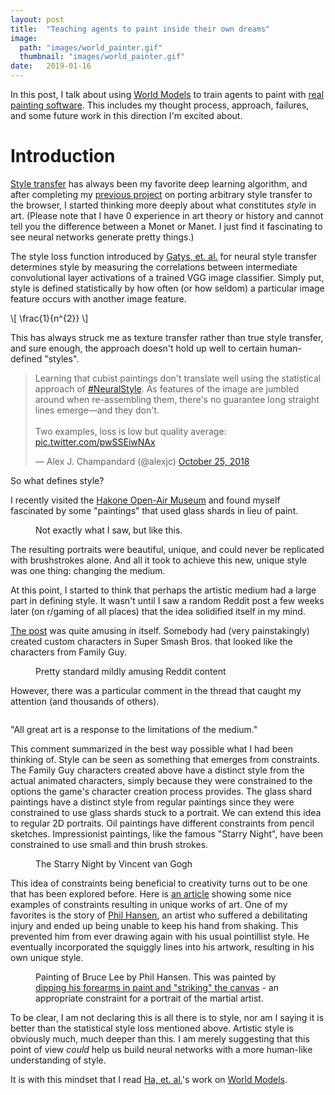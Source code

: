```yaml
---
layout: post
title:  "Teaching agents to paint inside their own dreams"
image: 
  path: "images/world_painter.gif"
  thumbnail: "images/world_painter.gif"
date:   2019-01-16
---
```


In this post, I talk about using [World Models] to train agents to paint with [real painting software][MyPaint]. This includes my thought process, approach, failures, and some future work in this direction I'm excited about.

# Introduction

[Style transfer][1] has always been my favorite deep learning algorithm, and after completing my [previous project][style-transfer-browser] on porting arbitrary style transfer to the browser, I started thinking more deeply about what constitutes *style* in art. (Please note that I have 0 experience in art theory or history and cannot tell you the difference between a Monet or Manet. I just find it fascinating to see neural networks generate pretty things.)

The style loss function introduced by [Gatys, et. al.][1] for neural style transfer determines style by measuring the correlations between intermediate convolutional layer activations of a trained VGG image classifier. Simply put, style is defined statistically by how often (or how seldom) a particular image feature occurs with another image feature.

\\[ \frac{1}{n^{2}} \\]

This has always struck me as texture transfer rather than true style transfer, and sure enough, the approach doesn't hold up well to certain human-defined "styles".

<blockquote class="twitter-tweet" data-conversation="none" data-lang="en"><p lang="en" dir="ltr">Learning that cubist paintings don&#39;t translate well using the statistical approach of <a href="https://twitter.com/hashtag/NeuralStyle?src=hash&amp;ref_src=twsrc%5Etfw">#NeuralStyle</a>. As features of the image are jumbled around when re-assembling them, there&#39;s no guarantee long straight lines emerge—and they don&#39;t.<br><br>Two examples, loss is low but quality average: <a href="https://t.co/pwSSEiwNAx">pic.twitter.com/pwSSEiwNAx</a></p>&mdash; Alex J. Champandard (@alexjc) <a href="https://twitter.com/alexjc/status/1055515329965801472?ref_src=twsrc%5Etfw">October 25, 2018</a></blockquote>
<script async src="https://platform.twitter.com/widgets.js" charset="utf-8"></script>

So what defines style?

I recently visited the [Hakone Open-Air Museum] and found myself fascinated by some "paintings" that used glass shards in lieu of paint.

<figure class="align-center">
  <a href="#"><img src="{{ '/images/shard-painting.jpg' | absolute_url }}" alt=""></a>
  <figcaption>Not exactly what I saw, but like this.</figcaption>
</figure>

The resulting portraits were beautiful, unique, and could never be replicated with brushstrokes alone. And all it took to achieve this new, unique style was one thing: changing the medium.

At this point, I started to think that perhaps the artistic medium had a large part in defining style. It wasn't until I saw a random Reddit post a few weeks later (on r/gaming of all places) that the idea solidified itself in my mind.

[The post][reddit-gaming] was quite amusing in itself. Somebody had (very painstakingly) created custom characters in Super Smash Bros. that looked like the characters from Family Guy.

<figure class="align-center">
  <a href="#"><img src="{{ '/images/ssb-fg.jpg' | absolute_url }}" alt=""></a>
  <figcaption>Pretty standard mildly amusing Reddit content</figcaption>
</figure>

However, there was a particular comment in the thread that caught my attention (and thousands of others).

<figure class="align-center">
  <a href="#"><img src="{{ '/images/reddit-comment.png' | absolute_url }}" alt=""></a>
</figure>

"All great art is a response to the limitations of the medium."

This comment summarized in the best way possible what I had been thinking of. Style can be seen as something that emerges from constraints. The Family Guy characters created above have a distinct style from the actual animated characters, simply because they were constrained to the options the game's character creation process provides. The glass shard paintings have a distinct style from regular paintings since they were constrained to use glass shards stuck to a portrait. We can extend this idea to regular 2D portraits. Oil paintings have different constraints from pencil sketches. Impressionist paintings, like the famous "Starry Night", have been constrained to use small and thin brush strokes.

<figure class="align-center">
  <a href="#"><img src="{{ '/images/starry.jpeg' | absolute_url }}" alt=""></a>
  <figcaption>The Starry Night by Vincent van Gogh</figcaption>
</figure>

This idea of constraints being beneficial to creativity turns out to be one that has been explored before. Here is [an article][constraints] showing some nice examples of constraints resulting in unique works of art. One of my favorites is the story of [Phil Hansen], an artist who suffered a debilitating injury and ended up being unable to keep his hand from shaking. This prevented him from ever drawing again with his usual pointillist style. He eventually incorporated the squiggly lines into his artwork, resulting in his own unique style.

<figure class="align-center">
  <a href="#"><img src="{{ '/images/bruce.jpeg' | absolute_url }}" alt=""></a>
  <figcaption>Painting of Bruce Lee by Phil Hansen. This was painted by <a href="https://www.youtube.com/watch?v=CbvSms-1yj4">dipping his forearms in paint and "striking" the canvas</a> - an appropriate constraint for a portrait of the martial artist.</figcaption>
</figure>

To be clear, I am not declaring this is all there is to style, nor am I saying it is better than the statistical style loss mentioned above. Artistic style is obviously much, much deeper than this. I am merely suggesting that this point of view *could* help us build neural networks with a more human-like understanding of style.

It is with this mindset that I read [Ha, et. al.][2]'s work on [World Models].

[style-transfer-browser]: /2018/12/20/porting-arbitrary-style-transfer-to-the-browser.html
[World Models]: https://worldmodels.github.io
[MyPaint]: http://mypaint.org
[Hakone Open-Air Museum]: https://www.japan-guide.com/e/e5208.html
[reddit-gaming]: https://www.reddit.com/r/gaming/comments/a5zwbs/was_this_worth_my_time_probably_not/
[constraints]: https://www.fastcompany.com/3027379/the-psychology-of-limitations-how-and-why-constraints-can-make-you-more-creative
[Phil Hansen]: http://www.philinthecircle.com/

[1]: https://arxiv.org/abs/1508.06576
[2]: https://arxiv.org/abs/1803.10122

